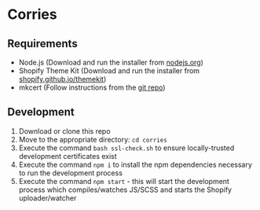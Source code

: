 # Corries

## Requirements

* Node.js (Download and run the installer from [nodejs.org](http://nodejs.org))
* Shopify Theme Kit (Download and run the installer from [shopify.github.io/themekit](https://shopify.github.io/themekit))
* mkcert (Follow instructions from the [git repo](https://github.com/FiloSottile/mkcert))

## Development

1. Download or clone this repo
1. Move to the appropriate directory: `cd corries`
1. Execute the command `bash ssl-check.sh` to ensure locally-trusted development certificates exist
1. Execute the command `npm i` to install the npm dependencies necessary to run the development process
1. Execute the command `npm start` - this will start the development process which compiles/watches JS/SCSS and starts the Shopify uploader/watcher